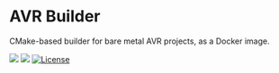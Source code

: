 # AVR Builder
CMake-based builder for bare metal AVR projects, as a Docker image.

[![](https://images.microbadger.com/badges/image/fortyseveneffects/avr-builder.svg)](https://microbadger.com/images/fortyseveneffects/avr-builder)
[![](https://images.microbadger.com/badges/version/fortyseveneffects/avr-builder.svg)](https://microbadger.com/images/fortyseveneffects/avr-builder)
[![License](https://img.shields.io/github/license/FortySevenEffects/avr-builder.svg?maxAge=2592000)](LICENSE)
